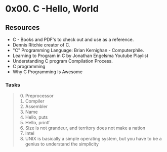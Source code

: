 # 0x00. C -Hello, World

## Resources

* C - Books and PDF's to check out and use as a reference.
* Dennis Ritchie creator of C.
* "C" Programming Language: Brian Kernighan - Computerphile.
* Learning to Program in C by Jonathan Engelsma Youtube Playlist
* Understanding C program Compilation Process.
* C programming
* Why C Programming Is Awesome

### Tasks

> 0. Preprocessor
> 1. Compiler
> 2. Assembler
> 3. Name
> 4. Hello, puts
> 5. Hello, printf
> 6. Size is not grandeur, and territory does not make a nation
> 7. Intel
> 8. UNIX is basically a simple operating system, but you have to be a genius to understand the simplicity 
